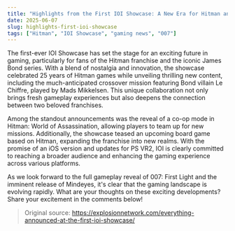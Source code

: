 ```yaml
---
title: "Highlights from the First IOI Showcase: A New Era for Hitman and Bond"
date: 2025-06-07
slug: highlights-first-ioi-showcase
tags: ["Hitman", "IOI Showcase", "gaming news", "007"]
---
```


The first-ever IOI Showcase has set the stage for an exciting future in gaming, particularly for fans of the Hitman franchise and the iconic James Bond series. With a blend of nostalgia and innovation, the showcase celebrated 25 years of Hitman games while unveiling thrilling new content, including the much-anticipated crossover mission featuring Bond villain Le Chiffre, played by Mads Mikkelsen. This unique collaboration not only brings fresh gameplay experiences but also deepens the connection between two beloved franchises.

Among the standout announcements was the reveal of a co-op mode in Hitman: World of Assassination, allowing players to team up for new missions. Additionally, the showcase teased an upcoming board game based on Hitman, expanding the franchise into new realms. With the promise of an iOS version and updates for PS VR2, IOI is clearly committed to reaching a broader audience and enhancing the gaming experience across various platforms.

As we look forward to the full gameplay reveal of 007: First Light and the imminent release of Mindeyes, it's clear that the gaming landscape is evolving rapidly. What are your thoughts on these exciting developments? Share your excitement in the comments below!

> Original source: https://explosionnetwork.com/everything-announced-at-the-first-ioi-showcase/